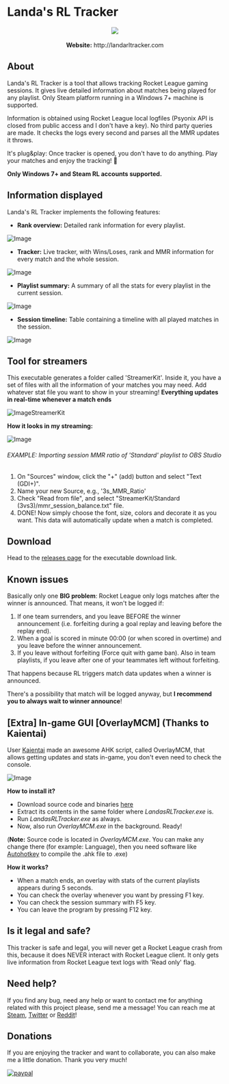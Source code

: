 # Landa's RL Tracker

<p align="center">
  <img src="http://landarltracker.com/images/logo.png"><br></br>
  <b>Website:</b> http://landarltracker.com
</p>

## About

Landa's RL Tracker is a tool that allows tracking Rocket League gaming sessions. It gives live detailed information about matches being played for any playlist. Only Steam platform running in a Windows 7+ machine is supported.

Information is obtained using Rocket League local logfiles (Psyonix API is closed from public access and I don't have a key). No third party queries are made. It checks the logs every second and parses all the MMR updates it throws.

It's plug&play: Once tracker is opened, you don't have to do anything. Play your matches and enjoy the tracking! 💃 

**Only Windows 7+ and Steam RL accounts supported.**

## Information displayed

Landa's RL Tracker implements the following features:

- **Rank overview:** Detailed rank information for every playlist.

![Image](https://i.imgur.com/x3KT4vs.png)

- **Tracker:** Live tracker, with Wins/Loses, rank and MMR information for every match and the whole session.

![Image](https://i.imgur.com/GXcinr4.png)

- **Playlist summary:** A summary of all the stats for every playlist in the current session.

![Image](https://i.imgur.com/g2484Wb.png)

- **Session timeline:** Table containing a timeline with all played matches in the session.

![Image](https://i.imgur.com/yWhKtMd.png)

  
## Tool for streamers
  
  This executable generates a folder called 'StreamerKit'. Inside it, you have a set of files with all the information of your matches you may need. Add whatever stat file you want to show in your streaming! **Everything updates in real-time whenever a match ends**
  
  ![ImageStreamerKit](https://i.imgur.com/IBWLHxi.png)
  
  **How it looks in my streaming:**
  
  ![Image](https://media.discordapp.net/attachments/518865179274903563/518871407724068884/Stream.PNG)
  
  ###### EXAMPLE: Importing session MMR ratio of 'Standard' playlist to OBS Studio
  
  1. On "Sources" window, click the "+" (add) button and select "Text (GDI+)".
  2. Name your new Source, e.g., '3s_MMR_Ratio'
  3. Check "Read from file", and select "StreamerKit/Standard (3vs3)/mmr_session_balance.txt" file.
  4. DONE! Now simply choose the font, size, colors and decorate it as you want. This data will automatically update when a match is completed.

## Download

Head to the [releases page](https://github.com/BlancoLanda/LandasRLTracker/releases) for the executable download link.

## Known issues

Basically only one **BIG problem**: Rocket League only logs matches after the winner is announced. That means, it won't be logged if:

1. If one team surrenders, and you leave BEFORE the winner announcement (i.e. forfeiting during a goal replay and leaving before the replay end).
2. When a goal is scored in minute 00:00 (or when scored in overtime) and you leave before the winner announcement.
3. If you leave without forfeiting (Force quit with game ban). Also in team playlists, if you leave after one of your teammates left without forfeiting.

That happens because RL triggers match data updates when a winner is announced. 

There's a possibility that match will be logged anyway, but **I recommend you to always wait to winner announce**!

## [Extra] In-game GUI [OverlayMCM] (Thanks to Kaientai)

User [Kaientai](https://steamcommunity.com/id/thekaientai) made an awesome AHK script, called OverlayMCM, that allows getting updates and stats in-game, you don't even need to check the console.

 ![Image](https://i.imgur.com/epfe5ma.png)
 
  **How to install it?**
  - Download source code and binaries [here](https://github.com/BlancoLanda/LandasRLTracker/releases/download/v1.4.0/OverlayMCM.zip)
  - Extract its contents in the same folder where _LandasRLTracker.exe_ is.
  - Run _LandasRLTracker.exe_ as always.
  - Now, also run _OverlayMCM.exe_ in the background. Ready!
  
  (**Note:** Source code is located in _OverlayMCM.exe_. You can make any change there (for example: Language), then you need software like [Autohotkey](https://www.autohotkey.com/download/) to compile the .ahk file to .exe)
 
 **How it works?**
 
 - When a match ends, an overlay with stats of the current playlists appears during 5 seconds.
 - You can check the overlay whenever you want by pressing F1 key.
 - You can check the session summary with F5 key.
 - You can leave the program by pressing F12 key.

## Is it legal and safe?

This tracker is safe and legal, you will never get a Rocket League crash from this, because it does NEVER interact with Rocket League client. It only gets live information from Rocket League text logs with 'Read only' flag.

## Need help?

If you find any bug, need any help or want to contact me for anything related with this project please, send me a message! You can reach me at [Steam](https://steamcommunity.com/id/blancolanda/), [Twitter](https://twitter.com/LandaRLTracker) or [Reddit](https://www.reddit.com/user/Blancolanda)!

## Donations

If you are enjoying the tracker and want to collaborate, you can also make me a little donation. Thank you very much!

[![paypal](https://www.paypalobjects.com/en_US/i/btn/btn_donateCC_LG.gif)](https://www.paypal.com/cgi-bin/webscr?cmd=_s-xclick&hosted_button_id=VA22BR3GLBECC&source=url)


